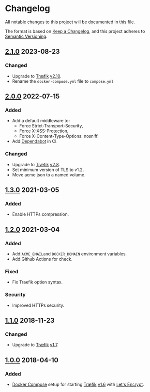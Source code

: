 # Changelog

All notable changes to this project will be documented in this file.

The format is based on [Keep a Changelog](https://keepachangelog.com/en/1.0.0/),
and this project adheres to [Semantic Versioning](https://semver.org/spec/v2.0.0.html).

<!-- markdownlint-configure-file { "MD024": { "allow_different_nesting": true } } -->

## [2.1.0] 2023-08-23

### Changed

- Upgrade to [Træfik](https://traefik.io/) [v2.10](https://doc.traefik.io/traefik/v2.10/).
- Rename the `docker-compose.yml` file to `compose.yml`

## [2.0.0] 2022-07-15

### Added

- Add a default middleware to:
  - Force Strict-Transport-Security,
  - Force X-XSS-Protection,
  - Force X-Content-Type-Options: nosniff.
- Add [Dependabot](https://github.com/dependabot) in CI.

### Changed

- Upgrade to [Træfik](https://traefik.io/) [v2.8](https://doc.traefik.io/traefik/v2.8/).
- Set minimum version of TLS to v1.2.
- Move acme.json to a named volume.

## [1.3.0] 2021-03-05

### Added

- Enable HTTPs compression.

## [1.2.0] 2021-03-04

### Added

- Add `ACME_EMAIL`and `DOCKER_DOMAIN` environment variables.
- Add Github Actions for check.

### Fixed

- Fix Traefik option syntax.

### Security

- Improved HTTPs security.

## [1.1.0] 2018-11-23

### Changed

- Upgrade to [Træfik](https://traefik.io/) [v1.7](https://doc.traefik.io/traefik/v1.7/).

## [1.0.0] 2018-04-10

### Added

- [Docker Compose](https://docs.docker.com/compose/) setup for starting [Træfik](https://traefik.io/)
[v1.6](https://doc.traefik.io/traefik/v1.6/) with [Let's Encrypt](https://letsencrypt.org/).

[2.1.0]: https://github.com/solution-libre/docker-traefik/compare/v2.0.0...v2.1.0
[2.0.0]: https://github.com/solution-libre/docker-traefik/compare/v1.3.0...v2.0.0
[1.3.0]: https://github.com/solution-libre/docker-traefik/compare/v1.2.0...v1.3.0
[1.2.0]: https://github.com/solution-libre/docker-traefik/compare/v1.1.0...v1.2.0
[1.1.0]: https://github.com/solution-libre/docker-traefik/compare/v1.0.0...v1.1.0
[1.0.0]: https://github.com/solution-libre/docker-traefik/releases/tag/v1.0.0
